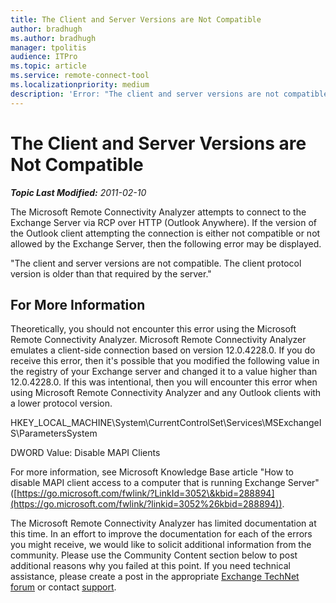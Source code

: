 ```yaml
---
title: The Client and Server Versions are Not Compatible
author: bradhugh
ms.author: bradhugh
manager: tpolitis
audience: ITPro 
ms.topic: article 
ms.service: remote-connect-tool
ms.localizationpriority: medium
description: 'Error: "The client and server versions are not compatible. The client protocol version is older than that required by the server."'
---
```



# The Client and Server Versions are Not Compatible


_**Topic Last Modified:** 2011-02-10_

The Microsoft Remote Connectivity Analyzer attempts to connect to the Exchange Server via RCP over HTTP (Outlook Anywhere). If the version of the Outlook client attempting the connection is either not compatible or not allowed by the Exchange Server, then the following error may be displayed.

"The client and server versions are not compatible. The client protocol version is older than that required by the server."

<div>

## For More Information

Theoretically, you should not encounter this error using the Microsoft Remote Connectivity Analyzer. Microsoft Remote Connectivity Analyzer emulates a client-side connection based on version 12.0.4228.0. If you do receive this error, then it's possible that you modified the following value in the registry of your Exchange server and changed it to a value higher than 12.0.4228.0. If this was intentional, then you will encounter this error when using Microsoft Remote Connectivity Analyzer and any Outlook clients with a lower protocol version.

HKEY\_LOCAL\_MACHINE\\System\\CurrentControlSet\\Services\\MSExchangeIS\\ParametersSystem

DWORD Value: Disable MAPI Clients

For more information, see Microsoft Knowledge Base article "How to disable MAPI client access to a computer that is running Exchange Server" ([https://go.microsoft.com/fwlink/?LinkId=3052\&kbid=288894](https://go.microsoft.com/fwlink/?linkid=3052%26kbid=288894)).

The Microsoft Remote Connectivity Analyzer has limited documentation at this time. In an effort to improve the documentation for each of the errors you might receive, we would like to solicit additional information from the community. Please use the Community Content section below to post additional reasons why you failed at this point. If you need technical assistance, please create a post in the appropriate [Exchange TechNet forum](https://go.microsoft.com/fwlink/?linkid=73420) or contact [support](https://go.microsoft.com/fwlink/?linkid=8158).

</div>

</div>

<span> </span>

</div>

</div>

</div>

